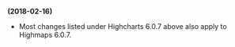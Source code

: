 **(2018-02-16)**
        
- Most changes listed under Highcharts 6.0.7 above also apply to Highmaps 6.0.7.